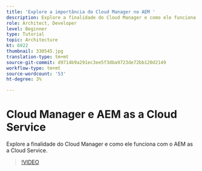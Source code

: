 ```yaml
---
title: 'Explore a importância do Cloud Manager no AEM '
description: Explore a finalidade do Cloud Manager e como ele funciona com o AEM as a Cloud Service.
role: Architect, Developer
level: Beginner
type: Tutorial
topic: Architecture
kt: 6922
thumbnail: 330545.jpg
translation-type: tm+mt
source-git-commit: d9714b9a291ec3ee5f3dba9723de72bb120d2149
workflow-type: tm+mt
source-wordcount: '53'
ht-degree: 3%

---
```



# Cloud Manager e AEM as a Cloud Service

Explore a finalidade do Cloud Manager e como ele funciona com o AEM as a Cloud Service.

>[!VIDEO](https://video.tv.adobe.com/v/330545/?quality=12&learn=on)